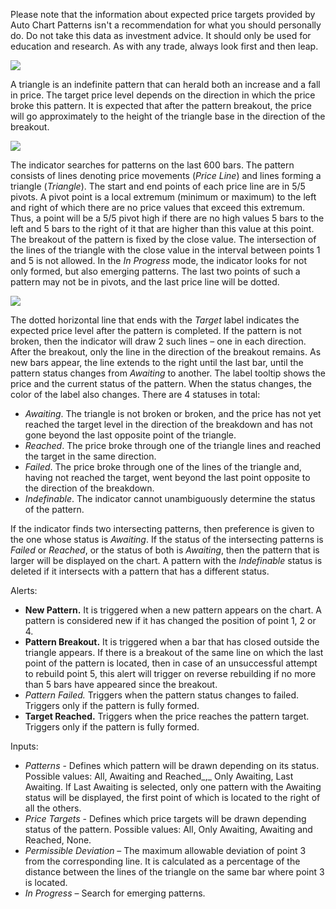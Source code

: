 Please note that the information about expected price targets provided by Auto Chart Patterns isn't a recommendation for what you should personally do. Do not take this data as investment advice. It should only be used for education and research. As with any trade, always look first and then leap.

![](https://s3.amazonaws.com/cdn.freshdesk.com/data/helpdesk/attachments/production/43398783593/original/btwsbdK6Oz7GqJazOiLSLSyqUPNS6KJaeg.jpg?1679311788)

A triangle is an indefinite pattern that can herald both an increase and a fall in price. The target price level depends on the direction in which the price broke this pattern. It is expected that after the pattern breakout, the price will go approximately to the height of the triangle base in the direction of the breakout.

![](https://s3.amazonaws.com/cdn.freshdesk.com/data/helpdesk/attachments/production/43398784174/original/ov6deyP2V_2XJcbdmPhiVYR-3ahMP3_DkQ.jpg?1679311895)

The indicator searches for patterns on the last 600 bars. The pattern consists of lines denoting price movements (_Price Line_) and lines forming a triangle (_Triangle_). The start and end points of each price line are in 5/5 pivots. A pivot point is a local extremum (minimum or maximum) to the left and right of which there are no price values that exceed this extremum. Thus, a point will be a 5/5 pivot high if there are no high values 5 bars to the left and 5 bars to the right of it that are higher than this value at this point. The breakout of the pattern is fixed by the close value. The intersection of the lines of the triangle with the close value in the interval between points 1 and 5 is not allowed. In the _In Progress_ mode, the indicator looks for not only formed, but also emerging patterns. The last two points of such a pattern may not be in pivots, and the last price line will be dotted.

![](https://s3.amazonaws.com/cdn.freshdesk.com/data/helpdesk/attachments/production/43398784547/original/TMjqyX17NaGR7X3BEd0KnYLDT5jY62ag6Q.jpg?1679311987)

The dotted horizontal line that ends with the _Target_ label indicates the expected price level after the pattern is completed. If the pattern is not broken, then the indicator will draw 2 such lines – one in each direction. After the breakout, only the line in the direction of the breakout remains. As new bars appear, the line extends to the right until the last bar, until the pattern status changes from _Awaiting_ to another. The label tooltip shows the price and the current status of the pattern. When the status changes, the color of the label also changes. There are 4 statuses in total:

-   _Awaiting_. The triangle is not broken or broken, and the price has not yet reached the target level in the direction of the breakdown and has not gone beyond the last opposite point of the triangle.
-   _Reached_. The price broke through one of the triangle lines and reached the target in the same direction.
-   _Failed_. The price broke through one of the lines of the triangle and, having not reached the target, went beyond the last point opposite to the direction of the breakdown.
-   _Indefinable_. The indicator cannot unambiguously determine the status of the pattern.

If the indicator finds two intersecting patterns, then preference is given to the one whose status is _Awaiting_. If the status of the intersecting patterns is _Failed_ or _Reached_, or the status of both is _Awaiting_, then the pattern that is larger will be displayed on the chart. A pattern with the _Indefinable_ status is deleted if it intersects with a pattern that has a different status.

Alerts:

-   __New Pattern.__ It is triggered when a new pattern appears on the chart. A pattern is considered new if it has changed the position of point 1, 2 or 4.
-   __Pattern Breakout.__ It is triggered when a bar that has closed outside the triangle appears. If there is a breakout of the same line on which the last point of the pattern is located, then in case of an unsuccessful attempt to rebuild point 5, this alert will trigger on reverse rebuilding if no more than 5 bars have appeared since the breakout.
-   _Pattern Failed._ Triggers when the pattern status changes to failed. Triggers only if the pattern is fully formed.
-   __Target Reached.__ Triggers when the price reaches the pattern target. Triggers only if the pattern is fully formed.

Inputs:

-   _Patterns_ \- Defines which pattern will be drawn depending on its status. Possible values: All, Awaiting and Reached_,_ Only Awaiting, Last Awaiting. If Last Awaiting is selected, only one pattern with the Awaiting status will be displayed, the first point of which is located to the right of all the others.
-   _Price Targets_ \- Defines which price targets will be drawn depending status of the pattern. Possible values: All, Only Awaiting, Awaiting and Reached, None.
-   _Permissible Deviation_ – The maximum allowable deviation of point 3 from the corresponding line. It is calculated as a percentage of the distance between the lines of the triangle on the same bar where point 3 is located.
-   _In Progress_ – Search for emerging patterns.
